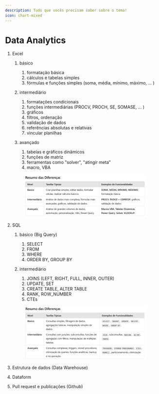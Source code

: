 ```yaml
---
description: Tudo que vocês precisam saber sobre o tema!
icon: chart-mixed
---
```


# Data Analytics

1.  Excel

    1. básico
       1. formatação básica
       2. cálculos e tabelas simples
       3. fórmulas e funções simples (soma, média, mínimo, máximo, ... )
    2. intermediário
       1. formatações condicionais
       2. funções intermediárias (PROCV, PROCH, SE, SOMASE, ... )
       3. gráficos
       4. filtros, ordenação
       5. validação de dados
       6. referências absolutas e relativas
       7. vincular planilhas
    3.  avançado

        1. tabelas e gráficos dinâmicos
        2. funções de matriz
        3. ferramentas como "solver", "atingir meta"
        4. macro, VBA



    <figure><img src="../../.gitbook/assets/image (10).png" alt=""><figcaption></figcaption></figure>


2.  SQL&#x20;

    1. básico (Big Query)&#x20;
       1. SELECT&#x20;
       2. FROM&#x20;
       3. WHERE&#x20;
       4. ORDER BY, GROUP BY&#x20;
    2.  intermediário

        1. JOINS (LEFT, RIGHT, FULL, INNER, OUTER)&#x20;
        2. UPDATE, SET
        3. CREATE TABLE, ALTER TABLE
        4. RANK, ROW\_NUMBER
        5. CTEs



    <figure><img src="../../.gitbook/assets/image (9).png" alt=""><figcaption></figcaption></figure>


3. Estrutura de dados (Data Warehouse)&#x20;
4. Dataform&#x20;
5. Pull request e publicações (Github)&#x20;
